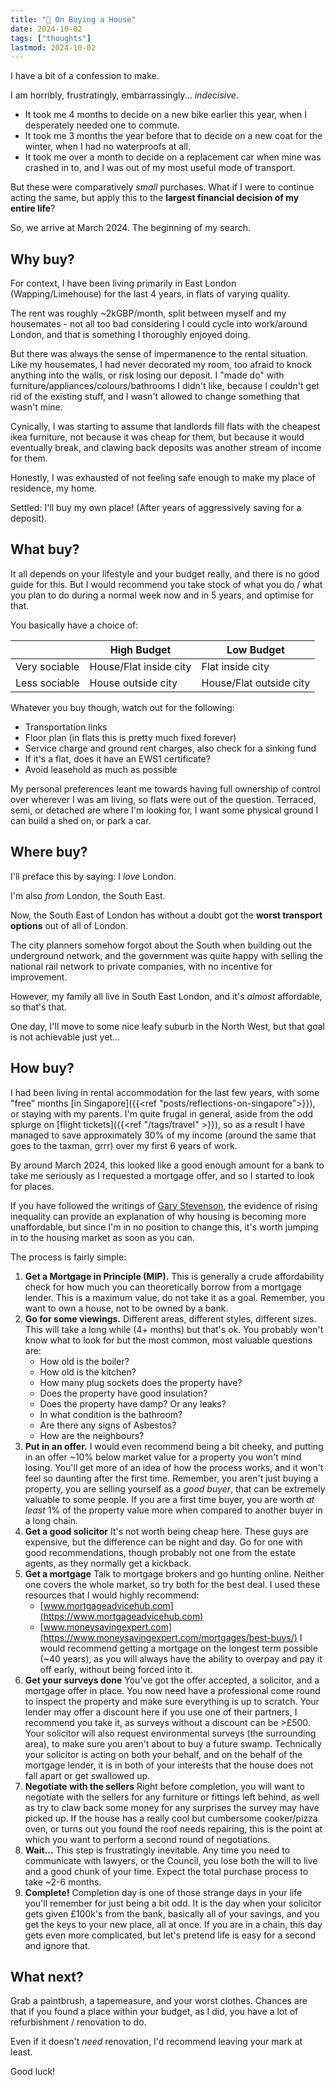 ```yaml
---
title: "🏡 On Buying a House"
date: 2024-10-02
tags: ["thoughts"]
lastmod: 2024-10-02
---
```


I have a bit of a confession to make.

I am horribly, frustratingly, embarrassingly... _indecisive_.

- It took me 4 months to decide on a new bike earlier this year, when I desperately needed one to commute.
- It took me 3 months the year before that to decide on a new coat for the winter, when I had no waterproofs at all.
- It took me over a month to decide on a replacement car when mine was crashed in to, and I was out of my most useful mode of transport.

But these were comparatively _small_ purchases.
What if I were to continue acting the same, but apply this to the **largest financial decision of my entire life**?

So, we arrive at March 2024.
The beginning of my search.

## Why buy?

For context, I have been living primarily in East London (Wapping/Limehouse) for the last 4 years, in flats of varying quality.

The rent was roughly ~2kGBP/month, split between myself and my housemates - not all too bad considering I could cycle into work/around London, and that is something I thoroughly enjoyed doing.

But there was always the sense of impermanence to the rental situation.
Like my housemates, I had never decorated my room, too afraid to knock anything into the walls, or risk losing our deposit.
I "made do" with furniture/appliances/colours/bathrooms I didn't like, because I couldn't get rid of the existing stuff, and I wasn't allowed to change something that wasn't mine.

Cynically, I was starting to assume that landlords fill flats with the cheapest ikea furniture, not because it was cheap for them, but because it would eventually break, and clawing back deposits was another stream of income for them.

Honestly, I was exhausted of not feeling safe enough to make my place of residence, my home.

Settled: I'll buy my own place! (After years of aggressively saving for a deposit).

## What buy?

It all depends on your lifestyle and your budget really, and there is no good guide for this.
But I would recommend you take stock of what you do / what you plan to do during a normal week now and in 5 years, and optimise for that.

You basically have a choice of:

|               | High Budget            | Low Budget              |
| ------------- | ---------------------- | ----------------------- |
| Very sociable | House/Flat inside city | Flat inside city        |
| Less sociable | House outside city     | House/Flat outside city |

Whatever you buy though, watch out for the following:

- Transportation links
- Floor plan (in flats this is pretty much fixed forever)
- Service charge and ground rent charges, also check for a sinking fund
- If it's a flat, does it have an EWS1 certificate?
- Avoid leasehold as much as possible

My personal preferences leant me towards having full ownership of control over wherever I was am living, so flats were out of the question.
Terraced, semi, or detached are where I'm looking for, I want some physical ground I can build a shed on, or park a car.

## Where buy?

I'll preface this by saying: I _love_ London.

I'm also _from_ London, the South East.

Now, the South East of London has without a doubt got the **worst transport options** out of all of London.

The city planners somehow forgot about the South when building out the underground network, and the government was quite happy with selling the national rail network to private companies, with no incentive for improvement.

However, my family all live in South East London, and it's _almost_ affordable, so that's that.

One day, I'll move to some nice leafy suburb in the North West, but that goal is not achievable just yet...

## How buy?

I had been living in rental accommodation for the last few years, with some "free" months [in Singapore]({{<ref "posts/reflections-on-singapore">}}), or staying with my parents.
I'm quite frugal in general, aside from the odd splurge on [flight tickets]({{<ref "/tags/travel" >}}), so as a result I have managed to save approximately 30% of my income (around the same that goes to the taxman, grrr) over my first 6 years of work.

By around March 2024, this looked like a good enough amount for a bank to take me seriously as I requested a mortgage offer, and so I started to look for places.

If you have followed the writings of [Gary Stevenson](https://www.wealtheconomics.org), the evidence of rising inequality can provide an explanation of why housing is becoming more unaffordable, but since I'm in no position to change this, it's worth jumping in to the housing market as soon as you can.

The process is fairly simple:

1. **Get a Mortgage in Principle (MIP).**
   This is generally a crude affordability check for how much you can theoretically borrow from a mortgage lender.
   This is a maximum value, do not take it as a goal.
   Remember, you want to own a house, not to be owned by a bank.
2. **Go for some viewings.**
   Different areas, different styles, different sizes.
   This will take a long while (4+ months) but that's ok.
   You probably won't know what to look for but the most common, most valuable questions are:
   - How old is the boiler?
   - How old is the kitchen?
   - How many plug sockets does the property have?
   - Does the property have good insulation?
   - Does the property have damp? Or any leaks?
   - In what condition is the bathroom?
   - Are there any signs of Asbestos?
   - How are the neighbours?
3. **Put in an offer.**
   I would even recommend being a bit cheeky, and putting in an offer ~10% below market value for a property you won't mind losing.
   You'll get more of an idea of how the process works, and it won't feel so daunting after the first time.
   Remember, you aren't just buying a property, you are selling yourself as a _good buyer_, that can be extremely valuable to some people.
   If you are a first time buyer, you are worth _at least_ 1% of the property value more when compared to another buyer in a long chain.
4. **Get a good solicitor**
   It's not worth being cheap here.
   These guys are expensive, but the difference can be night and day.
   Go for one with good recommendations, though probably not one from the estate agents, as they normally get a kickback.
5. **Get a mortgage**
   Talk to mortgage brokers and go hunting online.
   Neither one covers the whole market, so try both for the best deal.
   I used these resources that I would highly recommend:
   - [www.mortgageadvicehub.com](https://www.mortgageadvicehub.com)
   - [www.moneysavingexpert.com](https://www.moneysavingexpert.com/mortgages/best-buys/)
     I would recommend getting a mortgage on the longest term possible (~40 years), as you will always have the ability to overpay and pay it off early, without being forced into it.
6. **Get your surveys done**
   You've got the offer accepted, a solicitor, and a mortgage offer in place.
   You now need have a professional come round to inspect the property and make sure everything is up to scratch.
   Your lender may offer a discount here if you use one of their partners, I recommend you take it, as surveys without a discount can be >£500.
   Your solicitor will also request environmental surveys (the surrounding area), to make sure you aren't about to buy a future swamp.
   Technically your solicitor is acting on both your behalf, and on the behalf of the mortgage lender, it is in both of your interests that the house does not fall apart or get swallowed up.
7. **Negotiate with the sellers**
   Right before completion, you will want to negotiate with the sellers for any furniture or fittings left behind, as well as try to claw back some money for any surprises the survey may have picked up.
   If the house has a really cool but cumbersome cooker/pizza oven, or turns out you found the roof needs repairing, this is the point at which you want to perform a second round of negotiations.
8. **Wait...**
   This step is frustratingly inevitable. Any time you need to communicate with lawyers, or the Council, you lose both the will to live and a good chunk of your time.
   Expect the total purchase process to take ~2-6 months.
9. **Complete!**
   Completion day is one of those strange days in your life you'll remember for just being a bit odd.
   It is the day when your solicitor gets given £100k's from the bank, basically all of your savings, and you get the keys to your new place, all at once.
   If you are in a chain, this day gets even more complicated, but let's pretend life is easy for a second and ignore that.

## What next?

Grab a paintbrush, a tapemeasure, and your worst clothes.
Chances are that if you found a place within your budget, as I did, you have a lot of refurbishment / renovation to do.

Even if it doesn't _need_ renovation, I'd recommend leaving your mark at least.

Good luck!
